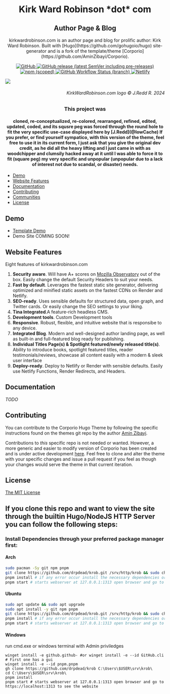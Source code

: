 <h1 align="center">
  Kirk Ward Robinson *dot* com
</h1>
<h2 align="center">
  Author Page & Blog
</h2>
<p align="center">
  kirkwardrobinson.com is an author page and blog for prolific author: Kirk Ward Robinson. 
  Built with [Hugo](https://github.com/gohugoio/hugo) site-generator and is a fork of the template/theme [Corporio](https://github.com/AminZibayi/Corporio).
</p>

<p align="center">
  <a href="https://github.com/AminZibayi/Corporio/blob/master/LICENSE">
    <img src="https://img.shields.io/github/license/AminZibayi/Corporio?style=flat-square" alt="GitHub">
  </a>
  <a href="https://github.com/AminZibayi/Corporio/releases">
    <img src="https://img.shields.io/github/v/release/AminZibayi/Corporio?include_prereleases&style=flat-square"alt="GitHub release (latest SemVer including pre-releases)">
  </a>
  <a href="https://www.npmjs.com/package/@hyas/core">
    <img src="https://img.shields.io/npm/v/@hyas/core?style=flat-square" alt="npm (scoped)">
  </a>
  <a href="https://github.com/AminZibayi/Corporio/actions?query=workflow%3A%22Hyas+CI%22">
    <img src="https://img.shields.io/github/workflow/status/AminZibayi/Corporio/Hyas%20CI/master?style=flat-square" alt="GitHub Workflow Status (branch)">
  </a>
  <a href="https://app.netlify.com/sites/hyas/deploys">
    <img src="https://img.shields.io/netlify/895a161c-86be-48a2-8c57-a8c5d68cd1a4?style=flat-square" alt="Netlify">
  </a>
</p>

<a href="https://kirkwardrobinson.com"><img src="https://github.com/lowcache/kwr.hugosite/blob/44ade160f7d5f648781e136eb92e2ff202693547/assets/images/farmlogo.png"></a>
<h6 align="right">
KirkWardRobinson.com logo © J.Redd R. 2024
</h6>

<h3 align="center"> 
  This project was 
</h3>

<h4 align="center">
  cloned, re-conceptualized, re-colored, rearranged, refined, edited, updated, coded, and its squsre peg was forced through the round hole to fit the very specific use-case displayed here by [J.Redd](@lowCache)
  If you prefer, or find yourself sympatico, with this version of the theme, feel free to use it in its current form, I just ask that you give the original dev credit, as he did all the heavy lifting and I just came in with as woodchipper and clumsily hacked away at it until I was able to force it to fit (square peg) my very specific and unpopular (unpopular due to a lack of interest not due to scandal, or disaster) needs.
   
</h4>

- [Demo](#demo)
- [Website Features](#website-features)
- [Documentation](#documentation)
- [Contributing](#contributing)
- [Communities](#communities)
- [License](#license)

## Demo

- [Template Demo](https://corporio.onrender.com/)
- Demo Site COMING SOON!

## Website Features

Eight features of kirkwardrobinson.com

1. **Security aware**. Will have A+ scores on [Mozilla Observatory](https://observatory.mozilla.org/analyze/corporio.onrender.com) out of the box. Easily change the default Security Headers to suit your needs.
2. **Fast by default**. Leverages the fastest static site generator, delivering optimized and minified static assets on the fastest CDNs on Render and Netlify.
3. **SEO-ready**. Uses sensible defaults for structured data, open graph, and Twitter cards. Or easily change the SEO settings to your liking.
4. **Tina Integrated**.A feature-rich headless CMS.
5. **Development tools**. Custom Development tools
6. **Responsive**.  Robust, flexible, and intuitive website that is responsibe to any device.
7. **Integrated Blog**. Modern and well-designed author landing page, as well as built-in and full-featured blog ready for publishing.
8. **Individual Titles Page(s) & Spotlight featured/newly released title(s)**. Ability to introduce books, spotlight featured titles, reader testimonials/reviews, showcase all content easily with a modern & sleek user interface
9. **Deploy-ready**. Deploy to Netlify or Render with sensible defaults. Easily use Netlify Functions, Render Redirects, and Headers.

## Documentation

_TODO_

## Contributing

You can contribute to the Corporio Hugo Theme by following the specific instructions found on the themes git repo by the author [Amin Zibayi](https://GitHub.com/AminZibayi/Corporio).

Contributions to _this_ specific repo is not needed or wanted. However, a more generic and easier to modify version of Corporio has been created and is under active development [here](https://GitHub.com/lowcache/Hugo-Corporio). Feel free to clone and alter the theme with your specific changes and issue a pull request if you feel as though your changes would serve the theme in that current iteration. 


## License

[The MIT License](https://github.com/AminZibayi/Corporio/blob/master/LICENSE)

## If you clone this repo and want to view the site through the builtin Hugo/NodeJS HTTP Server you can follow the following steps:
### Install Dependencies through your preferred package manager first:
#### Arch
```bash
sudo pacman -Sy git npm pnpm
git clone https://github.com/drpdead/krob.git /srv/http/krob && sudo chown -R $USER:$USER /srv && cd /srv/http/krob
pnpm install # if any error occur install the necessary dependencies or follow instructions to enable error free installation
pnpm start # starts webserver at 127.0.0.1:1313 open browser and go to https://localhost:1313 to see the website
```
#### Ubuntu
```bash
sudo apt update && sudo apt upgrade
sudo apt install -y git npm pnpm
git clone https://github.com/drpdead/krob.git /srv/http/krob && sudo chown -R $USER:$USER /srv && cd /srv/http/krob
pnpm install # if any error occur install the necessary dependencies or follow instructions to enable error free installation
pnpm start # starts webserver at 127.0.0.1:1313 open browser and go to https://localhost:1313 to see the website
```
#### Windows
run cmd.exe or windows terminal with Admin priviledges
```pwsh
winget install -e github.github- #or winget install -e --id GitHub.cli # First one has a gui
winget install -e --id pnpm.pnpm
gh clone https://github.com/drpdead/krob C:\Users\$USER\srv\krob\
cd C:\Users\$USER\srv\krob\
pnpm install
pnpm start # starts webserver at 127.0.0.1:1313 open browser and go to https://localhost:1313 to see the website


